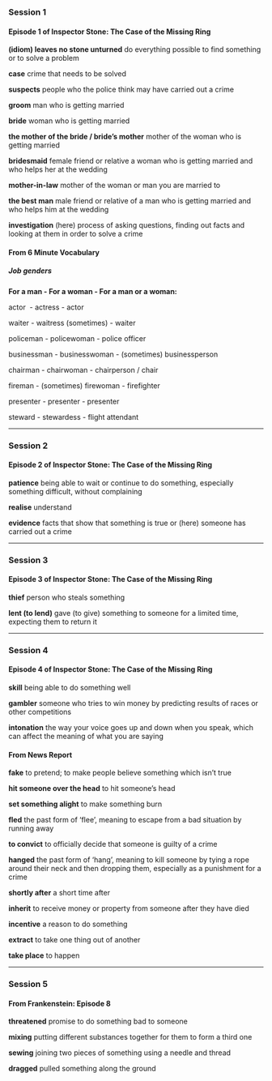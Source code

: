 ### Session 1
#### Episode 1 of Inspector Stone: The Case of the Missing Ring

**(idiom) leaves no stone unturned**
do everything possible to find something or to solve a problem

**case**
crime that needs to be solved

**suspects**
people who the police think may have carried out a crime

**groom**
man who is getting married

**bride**
woman who is getting married

**the mother of the bride / bride’s mother**
mother of the woman who is getting married

**bridesmaid**
female friend or relative a woman who is getting married and who helps her at the wedding

**mother-in-law**
mother of the woman or man you are married to

**the best man**
male friend or relative of a man who is getting married and who helps him at the wedding

**investigation**
(here) process of asking questions, finding out facts and looking at them in order to solve a crime

#### From 6 Minute Vocabulary

##### Job genders

**For a man - For a woman - For a man or a woman:**

actor  - actress - actor

waiter - waitress (sometimes) - waiter

policeman - policewoman - police officer

businessman - businesswoman - (sometimes) businessperson

chairman - chairwoman - chairperson / chair

fireman - (sometimes) firewoman - firefighter

presenter - presenter - presenter

steward - stewardess - flight attendant

---
### Session 2

#### Episode 2 of Inspector Stone: The Case of the Missing Ring

**patience**
being able to wait or continue to do something, especially something difficult, without complaining

**realise**
understand

**evidence**
facts that show that something is true or (here) someone has carried out a crime

---
### Session 3

#### Episode 3 of Inspector Stone: The Case of the Missing Ring

**thief**
person who steals something

**lent (to lend)**
gave (to give) something to someone for a limited time, expecting them to return it

---
### Session 4

#### Episode 4 of Inspector Stone: The Case of the Missing Ring

**skill**
being able to do something well

**gambler**
someone who tries to win money by predicting results of races or other competitions

**intonation**
the way your voice goes up and down when you speak, which can affect the meaning of what you are saying

#### From News Report

**fake**
to pretend; to make people believe something which isn’t true

**hit someone over the head**
to hit someone’s head

**set something alight**
to make something burn

**fled**
the past form of ‘flee’, meaning to escape from a bad situation by running away

**to convict**
to officially decide that someone is guilty of a crime

**hanged**
the past form of ‘hang’, meaning to kill someone by tying a rope around their neck and then dropping them, especially as a punishment for a crime

**shortly after**
a short time after

**inherit**
to receive money or property from someone after they have died

**incentive**
a reason to do something

**extract**
to take one thing out of another

**take place**
to happen

---
### Session 5

#### From Frankenstein: Episode 8

**threatened**
promise to do something bad to someone

**mixing**
putting different substances together for them to form a third one

**sewing**
joining two pieces of something using a needle and thread

**dragged**
pulled something along the ground